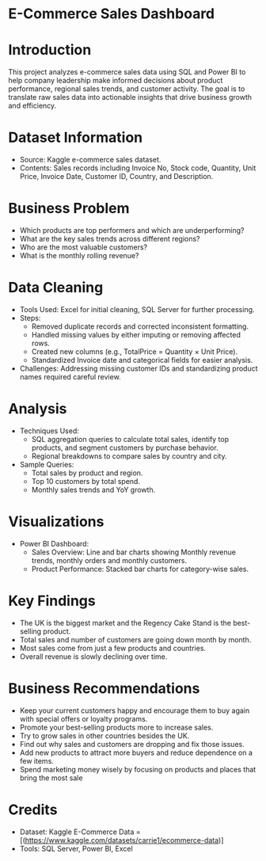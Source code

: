 # E-Commerce Sales Dashboard

# Introduction
This project analyzes e-commerce sales data using SQL and Power BI to help company leadership make informed decisions about product performance, regional sales trends, and customer activity. The goal is to translate raw sales data into actionable insights that drive business growth and efficiency.

# Dataset Information
- Source: Kaggle e-commerce sales dataset.
- Contents: Sales records including Invoice No, Stock code, Quantity, Unit Price, Invoice Date, Customer ID, Country, and Description.


# Business Problem
- Which products are top performers and which are underperforming?
- What are the key sales trends across different regions?
- Who are the most valuable customers?
- What is the monthly rolling revenue?

# Data Cleaning
- Tools Used: Excel for initial cleaning, SQL Server for further processing.
- Steps:
  - Removed duplicate records and corrected inconsistent formatting.
  - Handled missing values by either imputing or removing affected rows.
  - Created new columns (e.g., TotalPrice = Quantity × Unit Price).
  - Standardized Invoice date and categorical fields for easier analysis.
- Challenges: Addressing missing customer IDs and standardizing product names required careful review.

# Analysis
- Techniques Used:
  - SQL aggregation queries to calculate total sales, identify top products, and segment customers by purchase behavior.
  - Regional breakdowns to compare sales by country and city.
- Sample Queries:
  - Total sales by product and region.
  - Top 10 customers by total spend.
  - Monthly sales trends and YoY growth.

# Visualizations
- Power BI Dashboard:  
  - Sales Overview: Line and bar charts showing Monthly revenue trends, monthly orders and monthly customers.
  - Product Performance: Stacked bar charts for category-wise sales.


# Key Findings

- The UK is the biggest market and the Regency Cake Stand is the best-selling product.
- Total sales and number of customers are going down month by month.
- Most sales come from just a few products and countries.
- Overall revenue is slowly declining over time.
  
# Business Recommendations
- Keep your current customers happy and encourage them to buy again with special offers or loyalty programs.
- Promote your best-selling products more to increase sales.
- Try to grow sales in other countries besides the UK.
- Find out why sales and customers are dropping and fix those issues.
- Add new products to attract more buyers and reduce dependence on a few items.
- Spend marketing money wisely by focusing on products and places that bring the most sale


# Credits
- Dataset: Kaggle E-Commerce Data = [(https://www.kaggle.com/datasets/carrie1/ecommerce-data)]
- Tools: SQL Server, Power BI, Excel







